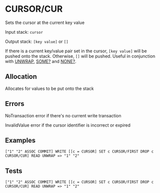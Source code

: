 # CURSOR/CUR

Sets the cursor at the current key value

Input stack: `cursor`

Output stack: `[key value]` or `[]`

If there is a current key/value pair set in the cursor, `[key value]` will be pushed onto the stack.
Otherwise, `[]` will be pushed. Useful in conjunction with [UNWRAP](../UNWRAP.md),
[SOME?](../SOMEP.md) and [NONE?](../NONEP.md).

## Allocation

Allocates for values to be put onto the stack

## Errors

NoTransaction error if there's no current write transaction

InvalidValue error if the cursor identifier is incorrect or expired

## Examples

```
["1" "2" ASSOC COMMIT] WRITE [[c = CURSOR] SET c CURSOR/FIRST DROP c CURSOR/CUR] READ UNWRAP => "1" "2"
```

## Tests

```
["1" "2" ASSOC COMMIT] WRITE [[c = CURSOR] SET c CURSOR/FIRST DROP c CURSOR/CUR] READ UNWRAP => "1" "2"
```
